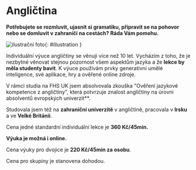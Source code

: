 [//]: # (##NAME## anglictina)
[//]: # (##MENUITEM## Angličtina)
[//]: # (##DESCRIPTION## angličtina)
[//]: # (##QUOTE## quotes-anglictina)

# Angličtina

**Potřebujete se rozmluvit, ujasnit si gramatiku, připravit se na pohovor nebo se domluvit v zahraničí na cestách? Ráda Vám pomohu.**

![ilustrační foto](/images/anglictina.jpg){: #illustration }

Individuální výuce angličtiny se věnuji více než 10 let. Vycházím z toho,&nbsp;že je nezbytné věnovat stejnou pozornost všem aspektům jazyka a že **lekce by měla studenty bavit**. K výuce používám prvky generativní umělé inteligence, své aplikace, hry a ověřené online zdroje.

V rámci studia na FHS UK jsem absolvovala zkouška "Ověření jazykové kompetence z angličtiny", která potvrzuje znalost angličtiny na úrovni absolventů evropských univerzit**.

Studovala jsem též na **zahraniční univerzitě** v&nbsp;angličtině, pracovala v&nbsp;**Irsku** a&nbsp;ve **Velké Británii**.

Cena jedné standardní individuální lekce je **360 Kč/45min.**

**Výuka je možná i online.**

Cena výuky pro dvojice je **220 Kč/45min za osobu**.

Cena pro skupiny je stanovena dohodou.


